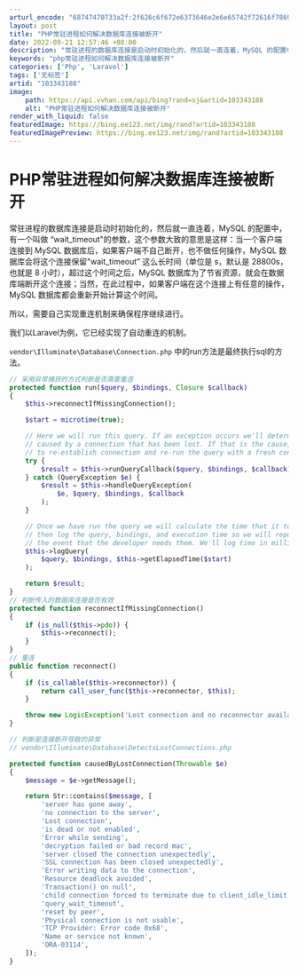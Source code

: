 ```yaml
---
arturl_encode: "68747470733a2f:2f626c6f672e6373646e2e6e65742f72616f7869616f79612f:61727469636c652f64657461696c732f313033333433313838"
layout: post
title: "PHP常驻进程如何解决数据库连接被断开"
date: 2022-09-21 12:57:46 +08:00
description: "常驻进程的数据库连接是启动时初始化的，然后就一直连着，MySQL 的配置中，有一个叫做 “wait_"
keywords: "php常驻进程如何解决数据库连接被断开"
categories: ['Php', 'Laravel']
tags: ['无标签']
artid: "103343188"
image:
    path: https://api.vvhan.com/api/bing?rand=sj&artid=103343188
    alt: "PHP常驻进程如何解决数据库连接被断开"
render_with_liquid: false
featuredImage: https://bing.ee123.net/img/rand?artid=103343188
featuredImagePreview: https://bing.ee123.net/img/rand?artid=103343188
---
```


# PHP常驻进程如何解决数据库连接被断开

常驻进程的数据库连接是启动时初始化的，然后就一直连着，MySQL 的配置中，有一个叫做 “wait\_timeout"的参数，这个参数大致的意思是这样：当一个客户端连接到 MySQL 数据库后，如果客户端不自己断开，也不做任何操作，MySQL 数据库会将这个连接保留"wait\_timeout” 这么长时间（单位是 s，默认是 28800s，也就是 8 小时），超过这个时间之后，MySQL 数据库为了节省资源，就会在数据库端断开这个连接；当然，在此过程中，如果客户端在这个连接上有任意的操作，MySQL 数据库都会重新开始计算这个时间。
  
所以，需要自己实现重连机制来确保程序继续进行。

我们以Laravel为例，它已经实现了自动重连的机制。
  
`vendor\Illuminate\Database\Connection.php`
中的run方法是最终执行sql的方法。

```php
// 采用异常捕获的方式判断是否需要重连
protected function run($query, $bindings, Closure $callback)
{
    $this->reconnectIfMissingConnection();

    $start = microtime(true);

    // Here we will run this query. If an exception occurs we'll determine if it was
    // caused by a connection that has been lost. If that is the cause, we'll try
    // to re-establish connection and re-run the query with a fresh connection.
    try {
        $result = $this->runQueryCallback($query, $bindings, $callback);
    } catch (QueryException $e) {
        $result = $this->handleQueryException(
            $e, $query, $bindings, $callback
        );
    }

    // Once we have run the query we will calculate the time that it took to run and
    // then log the query, bindings, and execution time so we will report them on
    // the event that the developer needs them. We'll log time in milliseconds.
    $this->logQuery(
        $query, $bindings, $this->getElapsedTime($start)
    );

    return $result;
}
// 判断传入的数据库连接是否有效
protected function reconnectIfMissingConnection()
{
    if (is_null($this->pdo)) {
        $this->reconnect();
    }
}
// 重连
public function reconnect()
{
    if (is_callable($this->reconnector)) {
        return call_user_func($this->reconnector, $this);
    }

    throw new LogicException('Lost connection and no reconnector available.');
}

// 判断是连接断开导致的异常
// vendor\Illuminate\Database\DetectsLostConnections.php

protected function causedByLostConnection(Throwable $e)
{
    $message = $e->getMessage();

    return Str::contains($message, [
        'server has gone away',
        'no connection to the server',
        'Lost connection',
        'is dead or not enabled',
        'Error while sending',
        'decryption failed or bad record mac',
        'server closed the connection unexpectedly',
        'SSL connection has been closed unexpectedly',
        'Error writing data to the connection',
        'Resource deadlock avoided',
        'Transaction() on null',
        'child connection forced to terminate due to client_idle_limit',
        'query_wait_timeout',
        'reset by peer',
        'Physical connection is not usable',
        'TCP Provider: Error code 0x68',
        'Name or service not known',
        'ORA-03114',
    ]);
}

```